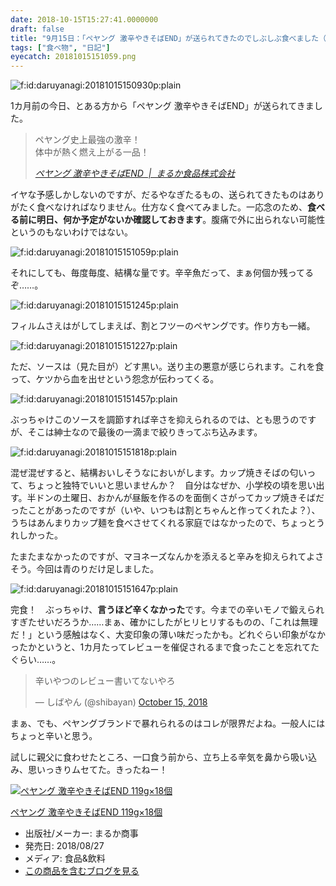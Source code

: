 ```yaml
---
date: 2018-10-15T15:27:41.0000000
draft: false
title: "9月15日：「ペヤング 激辛やきそばEND」が送られてきたのでしぶしぶ食べました（タイトルの日付は間違いではない"
tags: ["食べ物", "日記"]
eyecatch: 20181015151059.png
---
```

<p><span itemscope itemtype="http://schema.org/Photograph"><img src="20181015150930.png" alt="f:id:daruyanagi:20181015150930p:plain" title="f:id:daruyanagi:20181015150930p:plain" class="hatena-fotolife" itemprop="image"></span></p><p>1カ月前の今日、とある方から「ペヤング 激辛やきそばEND」が送られてきました。</p>

<blockquote cite="http://www.peyoung.co.jp/products/1041/">
<p>ペヤング史上最強の激辛！<br />
体中が熱く燃え上がる一品！</p>

<cite><a href="http://www.peyoung.co.jp/products/1041/">&#x30DA;&#x30E4;&#x30F3;&#x30B0; &#x6FC0;&#x8F9B;&#x3084;&#x304D;&#x305D;&#x3070;END &nbsp;|&nbsp; &#x307E;&#x308B;&#x304B;&#x98DF;&#x54C1;&#x682A;&#x5F0F;&#x4F1A;&#x793E;</a></cite>
</blockquote>
<p>イヤな予感しかしないのですが、だるやなぎたるもの、送られてきたものはありがたく食べなければなりません。仕方なく食べてみました。一応念のため、<b>食べる前に明日、何か予定がないか確認しておきます</b>。腹痛で外に出られない可能性というのもないわけではない。</p><p><span itemscope itemtype="http://schema.org/Photograph"><img src="20181015151059.png" alt="f:id:daruyanagi:20181015151059p:plain" title="f:id:daruyanagi:20181015151059p:plain" class="hatena-fotolife" itemprop="image"></span></p><p>それにしても、毎度毎度、結構な量です。辛辛魚だって、まぁ何個か残ってるぞ……。</p><p><span itemscope itemtype="http://schema.org/Photograph"><img src="20181015151245.png" alt="f:id:daruyanagi:20181015151245p:plain" title="f:id:daruyanagi:20181015151245p:plain" class="hatena-fotolife" itemprop="image"></span></p><p>フィルムさえはがしてしまえば、割とフツーのペヤングです。作り方も一緒。</p><p><span itemscope itemtype="http://schema.org/Photograph"><img src="20181015151227.png" alt="f:id:daruyanagi:20181015151227p:plain" title="f:id:daruyanagi:20181015151227p:plain" class="hatena-fotolife" itemprop="image"></span></p><p>ただ、ソースは（見た目が）どす黒い。送り主の悪意が感じられます。これを食って、ケツから血を出せという怨念が伝わってくる。</p><p><span itemscope itemtype="http://schema.org/Photograph"><img src="20181015151457.png" alt="f:id:daruyanagi:20181015151457p:plain" title="f:id:daruyanagi:20181015151457p:plain" class="hatena-fotolife" itemprop="image"></span></p><p>ぶっちゃけこのソースを調節すれば辛さを抑えられるのでは、とも思うのですが、そこは紳士なので最後の一滴まで絞りきってぶち込みます。</p><p><span itemscope itemtype="http://schema.org/Photograph"><img src="20181015151818.png" alt="f:id:daruyanagi:20181015151818p:plain" title="f:id:daruyanagi:20181015151818p:plain" class="hatena-fotolife" itemprop="image"></span></p><p>混ぜ混ぜすると、結構おいしそうなにおいがします。カップ焼きそばの匂いって、ちょっと独特でいいと思いませんか？　自分はなぜか、小学校の頃を思い出す。半ドンの土曜日、おかんが昼飯を作るのを面倒くさがってカップ焼きそばだったことがあったのですが（いや、いつもは割とちゃんと作ってくれたよ？）、うちはあんまりカップ麺を食べさせてくれる家庭ではなかったので、ちょっとうれしかった。</p><p>たまたまなかったのですが、マヨネーズなんかを添えると辛みを抑えられてよさそう。今回は青のりだけ足しました。</p><p><span itemscope itemtype="http://schema.org/Photograph"><img src="20181015151647.png" alt="f:id:daruyanagi:20181015151647p:plain" title="f:id:daruyanagi:20181015151647p:plain" class="hatena-fotolife" itemprop="image"></span></p><p>完食！　ぶっちゃけ、<b>言うほど辛くなかった</b>です。今までの辛いモノで鍛えられすぎたせいだろうか……まぁ、確かにしたがヒリヒリするものの、「これは無理だ！」という感触はなく、大変印象の薄い味だったかも。どれぐらい印象がなかったかというと、1カ月たってレビューを催促されるまで食ったことを忘れてたぐらい……。</p><p><blockquote class="twitter-tweet"><p lang="ja" dir="ltr">辛いやつのレビュー書いてないやろ</p>&mdash; しばやん (@shibayan) <a href="https://twitter.com/shibayan/status/1051715431516405760?ref_src=twsrc%5Etfw">October 15, 2018</a></blockquote> <script async src="https://platform.twitter.com/widgets.js" charset="utf-8"></script> </p><p>まぁ、でも、ペヤングブランドで暴れられるのはコレが限界だよね。一般人にはちょっと辛いと思う。</p><p>試しに親父に食わせたところ、一口食う前から、立ち上る辛気を鼻から吸い込み、思いっきりムセてた。きったねー！</p><p><div class="hatena-asin-detail"><a href="http://www.amazon.co.jp/exec/obidos/ASIN/B07GKY1DBJ/bestylesnet-22/"><img src="https://images-fe.ssl-images-amazon.com/images/I/41z7v4HZNCL._SL160_.jpg" class="hatena-asin-detail-image" alt="ペヤング 激辛やきそばEND 119g×18個" title="ペヤング 激辛やきそばEND 119g×18個"></a><div class="hatena-asin-detail-info"><p class="hatena-asin-detail-title"><a href="http://www.amazon.co.jp/exec/obidos/ASIN/B07GKY1DBJ/bestylesnet-22/">ペヤング 激辛やきそばEND 119g×18個</a></p><ul><li><span class="hatena-asin-detail-label">出版社/メーカー:</span> まるか商事</li><li><span class="hatena-asin-detail-label">発売日:</span> 2018/08/27</li><li><span class="hatena-asin-detail-label">メディア:</span> 食品&飲料</li><li><a href="http://d.hatena.ne.jp/asin/B07GKY1DBJ/bestylesnet-22" target="_blank">この商品を含むブログを見る</a></li></ul></div><div class="hatena-asin-detail-foot"></div></div></p>
